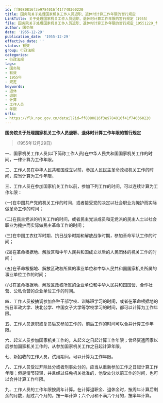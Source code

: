 ```yaml
---
id: ff8080816f3e9784016f41f740360220
title: 国务院关于处理国家机关工作人员退职、退休时计算工作年限的暂行规定
LinkTitle: 关于处理国家机关工作人员退职、退休时计算工作年限的暂行规定（1955）
file: 国务院关于处理国家机关工作人员退职、退休时计算工作年限的暂行规定_19551229_ff8080816f3e9784016f41f740360220.docx
author: 国务院
date: '1955-12-29'
publication_date: '1955-12-29'
effective_date: ''
status: 有效
group: 行政法规
categories:
- 行政法规
tags:
- 国务院
- 有效
- 1955年
- 规定
keywords:
- 退休
- 退职
- 计算
- 工作人员
- 年限
urls:
- https://flk.npc.gov.cn/detail?id=ff8080816f3e9784016f41f740360220
---
```


**国务院关于处理国家机关工作人员退职、退休时计算工作年限的暂行规定**

> (1955年12月29日)

一、国家机关工作人员(以下简称工作人员)在中华人民共和国国家机关工作的时间，一律计算为工作年限。

二、工作人员在中华人民共和国成立以前，参加人民民主革命政权机关工作的时间，应当计算为工作年限。

三、工作人员在参加国家机关工作以前，参加下列工作的时间，可以连续计算为工作年限：

(一)在中国共产党的机关工作的时间，或者接受党的决定以社会职业为掩护而实际做革命工作的时间；

(二)在民主党派的机关工作的时间，或者民主党派成员和无党派的民主人士以社会职业为掩护而实际做民主革命工作的时间；

(三)在中国工农红军时期、抗日战争时期和解放战争时期，参加革命军队工作的时间；

(四)在革命根据地、解放区和中华人民共和国成立以后的人民团体的机关工作的时间；

(五)在革命根据地、解放区政权所属的事业单位和中华人民共和国国家机关所属的事业单位工作的时间；

(六)在革命根据地、解放区政权所属的企业单位和中华人民共和国国营、合作社营、公私合营的企业单位工作的时间。

四、工作人员被抽调参加各种干部学校、训练班学习的时间，或者在革命根据地的抗日军政大学、陕北公学、中国女子大学等学校学习的时间，都可以计算为工作年限。

五、工作人员退职或复员后又参加工作的，前后工作的时间可以合并计算工作年限。

六、起义人员参加国家机关工作的，从起义之日起计算工作年限；曾经资遣回家以后参加国家机关工作的，从参加国家机关工作之日起计算年限。

七、新招收的工作人员，试用期间，可以计算为工作年限。

八、工作人员受过开除处分或者刑事处分的，应当从重新参加工作之日起计算工作年限；但是情节较轻，并且经过任免机关批准的，他受处分以前工作的时间，也可以合并计算工作年限。

九、工作人员的工作年限按周年计算。在计算退职金、退休金时，按周年计算后剩余的月数，超过六个月的，按一年计算；六个月和不满六个月的，按半年计算。
